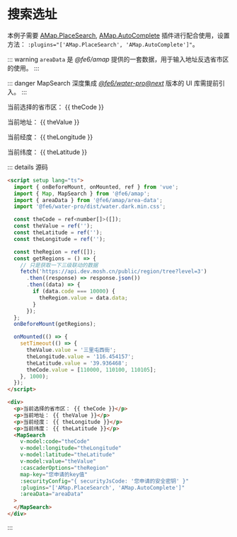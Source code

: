 # 搜索选址

本例子需要 [AMap.PlaceSearch](https://lbs.amap.com/api/javascript-api/reference/search#m_AMap.PlaceSearch), [AMap.AutoComplete](https://lbs.amap.com/api/javascript-api/reference/search#m_AMap.Autocomplete) 插件进行配合使用，设置方法： `:plugins="['AMap.PlaceSearch', 'AMap.AutoComplete']"`。

::: warning
`areaData` 是 *@fe6/amap* 提供的一套数据，用于输入地址反选省市区的使用。
:::

::: danger
MapSearch 深度集成 [*@fe6/water-pro@next*](https://github.com/fe6/water-pro) 版本的 UI 库需提前引入。
:::

<script setup lang="ts">
  import { onBeforeMount, onMounted, ref } from 'vue';
  import { MapSearch } from '../../components';
  import { areaData } from '../../public/area-data'
  import '@fe6/water-pro/dist/water.dark.min.css'

  const theCode = ref<number[]>([]);
  const theValue = ref('');
  const theLatitude = ref('');
  const theLongitude = ref('');

  const theRegion = ref([]);
  const getRegions = () => {
    // 只是获取一下三级联动的数据
    fetch('https://api.dev.mosh.cn/public/region/tree?level=3')
      .then((response) => response.json())
      .then((data) => {
        if (data.code === 10000) {
          theRegion.value = data.data;
        }
      });
  };
  onBeforeMount(getRegions);

  onMounted(() => {
    setTimeout(() => {
      theValue.value = '三里屯西街';
      theLongitude.value = '116.454157';
      theLatitude.value = '39.936468';
      theCode.value = [110000, 110100, 110105];
    }, 1000);
  });
</script>

<div>
  <p>当前选择的省市区： {{ theCode }}</p>
  <p>当前地址： {{ theValue }}</p>
  <p>当前经度： {{ theLongitude }}</p>
  <p>当前纬度： {{ theLatitude }}</p>
  <MapSearch
    v-model:code="theCode"
    v-model:longitude="theLongitude"
    v-model:latitude="theLatitude"
    v-model:value="theValue"
    :cascaderOptions="theRegion"
    map-key="e37740bc1cc102bdc13fe10b02d82de6"
    :securityConfig="{ securityJsCode: '618328f70209e0ce7566f84258326f5d' }"
    :plugins="['AMap.PlaceSearch', 'AMap.AutoComplete']"
    :areaData="areaData"
  >
  </MapSearch>
</div>

::: details 源码
```html
<script setup lang="ts">
  import { onBeforeMount, onMounted, ref } from 'vue';
  import { Map, MapSearch } from '@fe6/amap';
  import { areaData } from '@fe6/amap/area-data';
  import '@fe6/water-pro/dist/water.dark.min.css';

  const theCode = ref<number[]>([]);
  const theValue = ref('');
  const theLatitude = ref('');
  const theLongitude = ref('');

  const theRegion = ref([]);
  const getRegions = () => {
    // 只是获取一下三级联动的数据
    fetch('https://api.dev.mosh.cn/public/region/tree?level=3')
      .then((response) => response.json())
      .then((data) => {
        if (data.code === 10000) {
          theRegion.value = data.data;
        }
      });
  };
  onBeforeMount(getRegions);

  onMounted(() => {
    setTimeout(() => {
      theValue.value = '三里屯西街';
      theLongitude.value = '116.454157';
      theLatitude.value = '39.936468';
      theCode.value = [110000, 110100, 110105];
    }, 1000);
  });
</script>

<div>
  <p>当前选择的省市区： {{ theCode }}</p>
  <p>当前地址： {{ theValue }}</p>
  <p>当前经度： {{ theLongitude }}</p>
  <p>当前纬度： {{ theLatitude }}</p>
  <MapSearch
    v-model:code="theCode"
    v-model:longitude="theLongitude"
    v-model:latitude="theLatitude"
    v-model:value="theValue"
    :cascaderOptions="theRegion"
    map-key="您申请的key值"
    :securityConfig="{ securityJsCode: '您申请的安全密钥' }"
    :plugins="['AMap.PlaceSearch', 'AMap.AutoComplete']"
    :areaData="areaData"
  >
  </MapSearch>
</div>
```
:::
